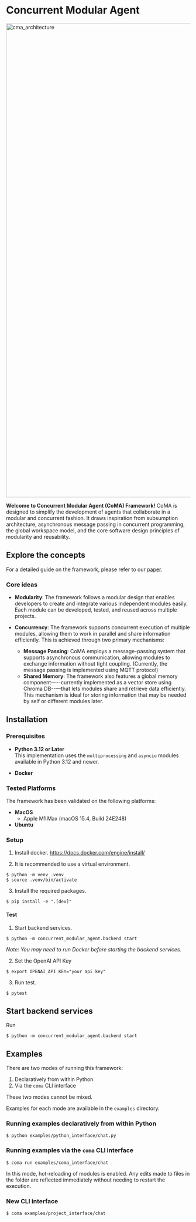 # Concurrent Modular Agent
<img width="1292" alt="cma_architecture" src="https://github.com/user-attachments/assets/07ba751e-64a9-4e34-805c-0c0ce8ef8512" />

**Welcome to Concurrent Modular Agent (CoMA) Framework!** 
CoMA is designed to simplify the development of agents that collaborate in a modular and concurrent fashion. It draws inspiration from subsumption architecture, asynchronous message passing in concurrent programming, the global workspace model, and the core software design principles of modularity and reusability.

## Explore the concepts
For a detailed guide on the framework, please refer to our [paper](https://www.google.com). 

### Core ideas
- **Modularity**: The framework follows a modular design that enables developers to create and integrate various independent modules easily. Each module can be developed, tested, and reused across multiple projects.

- **Concurrency**: The framework supports concurrent execution of multiple modules, allowing them to work in parallel and share information efficiently. This is achieved through two primary mechanisms:
    - **Message Passing**: CoMA employs a message-passing system that supports asynchronous communication, allowing modules to exchange information without tight coupling. (Currently, the message passing is implemented using MQTT protocol)
    - **Shared Memory**: The framework also features a global memory component—--currently implemented as a vector store using Chroma DB--—that lets modules share and retrieve data efficiently. This mechanism is ideal for storing information that may be needed by self or different modules later.


## Installation

### Prerequisites

- **Python 3.12 or Later**  
  This implementation uses the `multiprocessing` and `asyncio` modules available in Python 3.12 and newer.
  
- **Docker**

### Tested Platforms

The framework has been validated on the following platforms:

- **MacOS**  
  - Apple M1 Max (macOS 15.4, Build 24E248)
- **Ubuntu**

### Setup
1. Install docker. 
https://docs.docker.com/engine/install/

2. It is recommended to use a virtual environment. 
```console
$ python -m venv .venv
$ source .venv/bin/activate
```

3. Install the required packages.
```console
$ pip install -e ".[dev]"
```

#### Test
1. Start backend services.
```console
$ python -m concurrent_modular_agent.backend start
```
*Note: You may need to run Docker before starting the backend services.*

2. Set the OpenAI API Key
```console
$ export OPENAI_API_KEY="your api key"
```

3. Run test.
```console
$ pytest
```

## Start backend services
Run
```console 
$ python -m concurrent_modular_agent.backend start
```

## Examples

There are two modes of running this framework:

1. Declaratively from within Python
2. Via the `coma` CLI interface

These two modes cannot be mixed.

Examples for each mode are available in the `examples` directory.

### Running examples declaratively from within Python

```console
$ python examples/python_interface/chat.py
```

### Running examples via the `coma` CLI interface

```console
$ coma run examples/coma_interface/chat
```
In this mode, hot-reloading of modules is enabled.
Any edits made to files in the folder are reflected immediately without needing to restart the execution.



### New CLI interface

```console
$ coma examples/project_interface/chat
```
